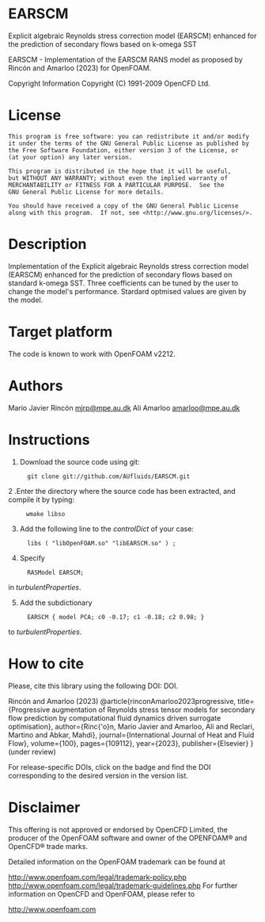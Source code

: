 # EARSCM
Explicit algebraic Reynolds stress correction model (EARSCM) enhanced for the prediction of secondary flows based on k-omega SST

EARSCM - Implementation of the EARSCM RANS model
         as proposed by Rincón and Amarloo (2023) for OpenFOAM.

Copyright Information
    Copyright (C) 1991-2009 OpenCFD Ltd.

# License
    This program is free software: you can redistribute it and/or modify
    it under the terms of the GNU General Public License as published by
    the Free Software Foundation, either version 3 of the License, or
    (at your option) any later version.

    This program is distributed in the hope that it will be useful,
    but WITHOUT ANY WARRANTY; without even the implied warranty of
    MERCHANTABILITY or FITNESS FOR A PARTICULAR PURPOSE.  See the
    GNU General Public License for more details.

    You should have received a copy of the GNU General Public License
    along with this program.  If not, see <http://www.gnu.org/licenses/>.

# Description
Implementation of the Explicit algebraic Reynolds stress correction model (EARSCM)
enhanced for the prediction of secondary flows based on standard k-omega SST.
Three coefficients can be tuned by the user to change the model's performance.
Stardard optmised values are given by the model.

# Target platform
The code is known to work with OpenFOAM v2212.

# Authors
Mario Javier Rincón <mjrp@mpe.au.dk>
Ali Amarloo <amarloo@mpe.au.dk>

# Instructions

1. Download the source code using git:

         git clone git://github.com/AUfluids/EARSCM.git

2 .Enter the directory where the source code has been extracted, and compile it by typing: 

         wmake libso

3. Add the following line to the _controlDict_ of your case:

         libs ( "libOpenFOAM.so" "libEARSCM.so" ) ;

4. Specify

         RASModel EARSCM;

in _turbulentProperties_.

5. Add the subdictionary

         EARSCM { model PCA; c0 -0.17; c1 -0.18; c2 0.98; }

to _turbulentProperties_.

# How to cite
Please, cite this library using the following DOI: DOI.

Rincón and Amarloo (2023)
@article{rinconAmarloo2023progressive,
  title={Progressive augmentation of Reynolds stress tensor models for secondary flow prediction by computational fluid dynamics driven surrogate optimisation},
  author={Rinc{\'o}n, Mario Javier and Amarloo, Ali and Reclari, Martino and Abkar, Mahdi},
  journal={International Journal of Heat and Fluid Flow},
  volume={100},
  pages={109112},
  year={2023},
  publisher={Elsevier}
}
(under review)

For release-specific DOIs, click on the badge and find the DOI corresponding to the desired version in the version list.

# Disclaimer
This offering is not approved or endorsed by OpenCFD Limited, the producer of the OpenFOAM software and owner of the OPENFOAM® and OpenCFD® trade marks.

Detailed information on the OpenFOAM trademark can be found at

http://www.openfoam.com/legal/trademark-policy.php
http://www.openfoam.com/legal/trademark-guidelines.php
For further information on OpenCFD and OpenFOAM, please refer to

http://www.openfoam.com
